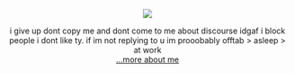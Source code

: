


<p align="center">
<img src="https://files.catbox.moe/m5c5q1.PNG">
</p>



<p align="center">
    i give up dont copy me and dont come to me about discourse idgaf i block people i dont like ty. 
    if im not replying to u im prooobably offtab > asleep > at work
    <br> <a href="https://github.com/megatensei/xtra">...more about me</a>  
</p>    
